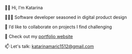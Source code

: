👋🏻 Hi, I’m Katarina

👩🏻‍💻 Software developer seasoned in digital product design

🚀 I’d like to collaborate on projects I find challenging

👀 Check out my <a href="https://sapereaude1512.github.io/katfolio" target="_blank">portfolio website</a>

📫 Let's talk: katarinamaric1512@gmail.com

